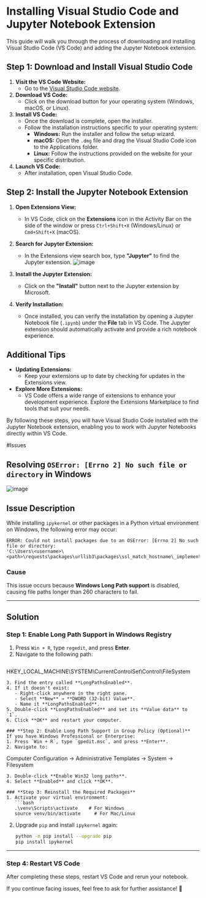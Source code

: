 # Installing Visual Studio Code and Jupyter Notebook Extension

This guide will walk you through the process of downloading and installing Visual Studio Code (VS Code) and adding the Jupyter Notebook extension.

## Step 1: Download and Install Visual Studio Code
1. **Visit the VS Code Website:**
   - Go to the [Visual Studio Code website](https://code.visualstudio.com/).
2. **Download VS Code:**
   - Click on the download button for your operating system (Windows, macOS, or Linux).
3. **Install VS Code:**
   - Once the download is complete, open the installer.
   - Follow the installation instructions specific to your operating system:
     - **Windows:** Run the installer and follow the setup wizard.
     - **macOS:** Open the `.dmg` file and drag the Visual Studio Code icon to the Applications folder.
     - **Linux:** Follow the instructions provided on the website for your specific distribution.
4. **Launch VS Code:**
   - After installation, open Visual Studio Code.

## Step 2: Install the Jupyter Notebook Extension
1. **Open Extensions View:**
   - In VS Code, click on the **Extensions** icon in the Activity Bar on the side of the window or press `Ctrl+Shift+X` (Windows/Linux) or `Cmd+Shift+X` (macOS).
2. **Search for Jupyter Extension:**
   - In the Extensions view search box, type **"Jupyter"** to find the Jupyter extension.
     ![image](https://github.com/user-attachments/assets/1f4e7703-d2c1-4143-8448-153de2e2ea7e)

3. **Install the Jupyter Extension:**
   - Click on the **"Install"** button next to the Jupyter extension by Microsoft.
4. **Verify Installation:**
   - Once installed, you can verify the installation by opening a Jupyter Notebook file (`.ipynb`) under the **File** tab in VS Code. The Jupyter extension should automatically activate and provide a rich notebook experience.

## Additional Tips
- **Updating Extensions:**
  - Keep your extensions up to date by checking for updates in the Extensions view.
- **Explore More Extensions:**
  - VS Code offers a wide range of extensions to enhance your development experience. Explore the Extensions Marketplace to find tools that suit your needs.

By following these steps, you will have Visual Studio Code installed with the Jupyter Notebook extension, enabling you to work with Jupyter Notebooks directly within VS Code.

#Issues


## Resolving `OSError: [Errno 2] No such file or directory` in Windows

![image](https://github.com/user-attachments/assets/096516b8-e3e7-4059-b9db-aaa7932997dd)

## **Issue Description**
While installing `ipykernel` or other packages in a Python virtual environment on Windows, the following error may occur:

```
ERROR: Could not install packages due to an OSError: [Errno 2] No such file or directory:
'C:\Users\<username>\<path>\requests\packages\urllib3\packages\ssl_match_hostname\_implementation.pyi'
```

### **Cause**
This issue occurs because **Windows Long Path support** is disabled, causing file paths longer than 260 characters to fail.

---

## **Solution**
### **Step 1: Enable Long Path Support in Windows Registry**
1. Press `Win + R`, type `regedit`, and press **Enter**.
2. Navigate to the following path:  
   ```
HKEY_LOCAL_MACHINE\SYSTEM\CurrentControlSet\Control\FileSystem
```
3. Find the entry called **LongPathsEnabled**.
4. If it doesn't exist:
   - Right-click anywhere in the right pane.
   - Select **New** → **DWORD (32-bit) Value**.
   - Name it **LongPathsEnabled**.
5. Double-click **LongPathsEnabled** and set its **Value data** to `1`.
6. Click **OK** and restart your computer.

### **Step 2: Enable Long Path Support in Group Policy (Optional)**
If you have Windows Professional or Enterprise:
1. Press `Win + R`, type `gpedit.msc`, and press **Enter**.
2. Navigate to:  
   ```
Computer Configuration -> Administrative Templates -> System -> Filesystem
```
3. Double-click **Enable Win32 long paths**.
4. Select **Enabled** and click **OK**.

### **Step 3: Reinstall the Required Packages**
1. Activate your virtual environment:
   ```bash
   .\venv\Scripts\activate    # For Windows
   source venv/bin/activate     # For Mac/Linux
   ```

2. Upgrade `pip` and install `ipykernel` again:
   ```bash
   python -m pip install --upgrade pip
   pip install ipykernel
   ```

---

### **Step 4: Restart VS Code**
After completing these steps, restart VS Code and rerun your notebook.

If you continue facing issues, feel free to ask for further assistance! 🚀



